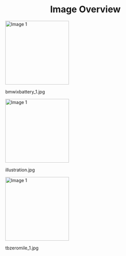 <h1 style ="text-align: center;"> Image Overview </h1>
<div>
<div>
<img src="https://media.evkx.net/multimedia/technology/battery/bmwixbattery_1_xst.jpg" alt="Image 1" style="width: 200px;">
<p>bmwixbattery_1.jpg</p>
</div>
<div>
<img src="https://media.evkx.net/multimedia/technology/battery/illustration_xst.jpg" alt="Image 1" style="width: 200px;">
<p>illustration.jpg</p>
</div>
<div>
<img src="https://media.evkx.net/multimedia/technology/battery/tbzeromile_1_xst.jpg" alt="Image 1" style="width: 200px;">
<p>tbzeromile_1.jpg</p>
</div>
</div>
